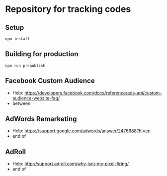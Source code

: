 # Repository for tracking codes

## Setup
`npm install`

## Building for production
`npm run prepublish`

## Facebook Custom Audience
- Help: https://developers.facebook.com/docs/reference/ads-api/custom-audience-website-faq/
- between <head>

## AdWords Remarketing
- Help: https://support.google.com/adwords/answer/2476688?hl=en
- end of <body>

## AdRoll
- Help: http://support.adroll.com/why-isnt-my-pixel-firing/
- end of <body>
